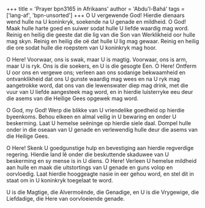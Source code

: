 +++
title = 'Prayer bpn3165 in Afrikaans'
author = 'Abdu'l-Bahá'
tags = ['lang-af', 'bpn-unsorted']
+++
O U vergewende God! Hierdie dienaars wend hulle na U koninkryk, soekende na U genade en mildheid. O God! Maak hulle harte goed en suiwer sodat hulle U liefde waardig mag word. Reinig en heilig die geeste dat die lig van die Son van Werklikheid oor hulle mag skyn. Reinig en heilig die oë dat hulle U lig mag gewaar. Reinig en heilig die ore sodat hulle die roepstem van U koninkryk mag hoor.

O Here! Voorwaar, ons is swak, maar U is magtig. Voorwaar, ons is arm, maar U is ryk. Ons is die soekers, en U is die gesogte Een. O Here! Ontferm U oor ons en vergewe ons; verleen aan ons sodanige bekwaamheid en ontvanklikheid dat ons U gunste waardig mag wees en na U ryk mag aangetrokke word, dat ons van die lewenswater diep mag drink, met die vuur van U liefde aangesteek mag word, en in hierdie luisterryke eeu deur die asems van die Heilige Gees opgewek mag word.

O God, my God! Werp die blikke van U vriendelike goedheid op hierdie byeenkoms. Behou elkeen en almal veilig in U bewaring en onder U beskerming. Laat U hemelse seëninge op hierdie siele daal. Dompel hulle onder in die oseaan van U genade en verlewendig hulle deur die asems van die Heilige Gees.

O Here! Skenk U goedgunstige hulp en bevestiging aan hierdie regverdige regering. Hierdie land lê onder die beskuttende skaduwee van U beskerming en sy mense is in U diens. O Here! Verleen U hemelse mildheid aan hulle en maak die uitstortings van U genade en guns volop en oorvloedig. Laat hierdie hooggeagte nasie in eer gehou word, en stel dit in staat om in U koninkryk toegelaat te word.

U is die Magtige, die Alvermoënde, die Genadige, en U is die Vrygewige, die Liefdadige, die Here van oorvloeiende genade.
